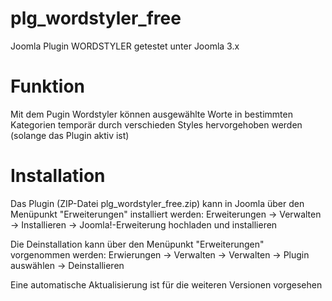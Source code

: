 # plg_wordstyler_free
Joomla Plugin WORDSTYLER getestet unter Joomla 3.x

# Funktion

Mit dem Pugin Wordstyler können ausgewählte Worte in bestimmten Kategorien temporär durch verschieden Styles hervorgehoben werden (solange das Plugin aktiv ist) 



# Installation
Das Plugin (ZIP-Datei plg_wordstyler_free.zip)  kann in Joomla über den Menüpunkt "Erweiterungen" installiert werden: 
Erweiterungen -> Verwalten -> Installieren -> Joomla!-Erweiterung hochladen und installieren 

Die Deinstallation kann über den Menüpunkt "Erweiterungen" vorgenommen werden:
Erwierungen -> Verwalten -> Verwalten -> Plugin auswählen -> Deinstallieren

Eine automatische Aktualisierung ist für die weiteren Versionen vorgesehen
